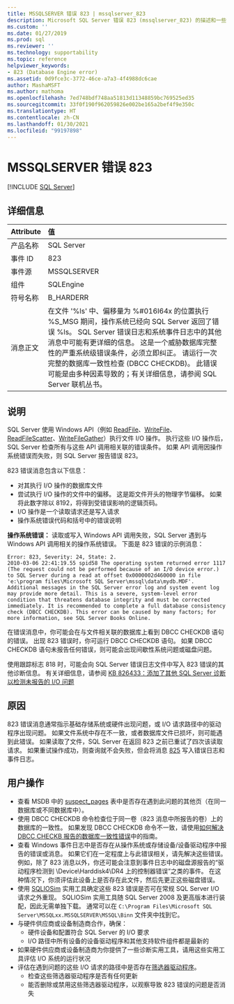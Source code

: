 ```yaml
---
title: MSSQLSERVER 错误 823 | mssqlserver_823
description: Microsoft SQL Server 错误 823 (mssqlserver_823) 的描述和一些常见解决方案。这是一种严重的系统级错误条件，可威胁到数据库的完整性，必须立即解决。
ms.custom: ''
ms.date: 01/27/2019
ms.prod: sql
ms.reviewer: ''
ms.technology: supportability
ms.topic: reference
helpviewer_keywords:
- 823 (Database Engine error)
ms.assetid: 0d9fce3c-3772-46ce-a7a3-4f4988dc6cae
author: MashaMSFT
ms.author: mathoma
ms.openlocfilehash: 7ed748bdf748aa51813d11348859bc769525ed35
ms.sourcegitcommit: 33f0f190f962059826e002be165a2bef4f9e350c
ms.translationtype: HT
ms.contentlocale: zh-CN
ms.lasthandoff: 01/30/2021
ms.locfileid: "99197898"
---
```

# <a name="mssqlserver-error-823"></a>MSSQLSERVER 错误 823
 [!INCLUDE [SQL Server](../../includes/applies-to-version/sqlserver.md)]
  
## <a name="details"></a>详细信息  
  
| Attribute | 值 |  
| :-------- | :---- |  
|产品名称|SQL Server|  
|事件 ID|823|  
|事件源|MSSQLSERVER|  
|组件|SQLEngine|  
|符号名称|B_HARDERR|  
|消息正文|在文件 '%ls' 中、偏移量为 %#016I64x 的位置执行 %S_MSG 期间，操作系统已经向 SQL Server 返回了错误 %ls。 SQL Server 错误日志和系统事件日志中的其他消息中可能有更详细的信息。 这是一个威胁数据库完整性的严重系统级错误条件，必须立即纠正。 请运行一次完整的数据库一致性检查 (DBCC CHECKDB)。 此错误可能是由多种因素导致的；有关详细信息，请参阅 SQL Server 联机丛书。|  
  
## <a name="explanation"></a>说明  
SQL Server 使用 Windows API（例如 [ReadFile](/windows/win32/api/fileapi/nf-fileapi-readfile)、[WriteFile](/windows/win32/api/fileapi/nf-fileapi-writefile)、[ReadFileScatter](/windows/win32/api/fileapi/nf-fileapi-readfilescatter)、[WriteFileGather](/windows/win32/api/fileapi/nf-fileapi-writefilegather)）执行文件 I/O 操作。 执行这些 I/O 操作后，SQL Server 检查所有与这些 API 调用相关联的错误条件。 如果 API 调用因操作系统错误而失败，则 SQL Server 报告错误 823。

 823 错误消息包含以下信息：
 - 对其执行 I/O 操作的数据库文件
 - 尝试执行 I/O 操作的文件中的偏移。 这是距文件开头的物理字节偏移。 如果将此数字除以 8192，将得到受错误影响的逻辑页码。
 - I/O 操作是一个读取请求还是写入请求
 - 操作系统错误代码和括号中的错误说明
 

**操作系统错误：** 读取或写入 Windows API 调用失败，SQL Server 遇到与 Windows API 调用相关的操作系统错误。 下面是 823 错误的示例消息：

```
Error: 823, Severity: 24, State: 2.
2010-03-06 22:41:19.55 spid58 The operating system returned error 1117 (The request could not be performed because of an I/O device error.) to SQL Server during a read at offset 0x0000002d460000 in file 'e:\program files\Microsoft SQL Server\mssql\data\mydb.MDF'. Additional messages in the SQL Server error log and system event log may provide more detail. This is a severe, system-level error condition that threatens database integrity and must be corrected immediately. It is recommended to complete a full database consistency check (DBCC CHECKDB). This error can be caused by many factors; for more information, see SQL Server Books Online.
```

在错误消息中，你可能会在与文件相关联的数据库上看到 DBCC CHECKDB 语句的错误。 出现 823 错误时，你可运行 DBCC CHECKDB 语句。 如果 DBCC CHECKDB 语句未报告任何错误，则可能会出现间歇性系统问题或磁盘问题。

使用跟踪标志 818 时，可能会向 SQL Server 错误日志文件中写入 823 错误的其他诊断信息。
有关详细信息，请参阅 [KB 826433：添加了其他 SQL Server 诊断以检测未报告的 I/O 问题](https://support.microsoft.com/help/826433/sql-server-diagnostics-added-to-detect-unreported-i-o-problems-due-to)


## <a name="cause"></a>原因
823 错误消息通常指示基础存储系统或硬件出现问题，或 I/O 请求路径中的驱动程序出现问题。 如果文件系统中存在不一致，或者数据库文件已损坏，则可能遇到此错误。 如果读取了文件，SQL Server 在返回 823 之前已重试了四次该读取请求。 如果重试操作成功，则查询就不会失败，但会将消息 [825](mssqlserver-825-database-engine-error.md) 写入错误日志和事件日志。

## <a name="user-action"></a>用户操作  
 - 查看 MSDB 中的 [suspect_pages](../system-tables/suspect-pages-transact-sql.md) 表中是否存在遇到此问题的其他页（在同一数据库或不同数据库中）。
 - 使用 DBCC CHECKDB 命令检查位于同一卷（823 消息中所报告的卷）上的数据库的一致性。 如果发现 DBCC CHECKDB 命令不一致，请使用[如何解决 DBCC CHECKB 报告的数据库一致性错误](https://support.microsoft.com/help/2015748/how-to-troubleshoot-database-consistency-errors-reported-by-dbcc-check)中的指南。 
 - 查看 Windows 事件日志中是否存在从操作系统或存储设备/设备驱动程序中报告的错误或消息。 如果它们在一定程度上与此错误相关，请先解决这些错误。 例如，除了 823 消息以外，你还可能会注意到事件日志中的磁盘源报告的“驱动程序检测到 \Device\Harddisk4\DR4 上的控制器错误”之类的事件。 在这种情况下，你须评估此设备上是否存在此文件，然后先更正这些磁盘错误。
 - 使用 [SQLIOSim](https://support.microsoft.com/help/231619/how-to-use-the-sqliosim-utility-to-simulate-sql-server-activity-on-a-d) 实用工具确定这些 823 错误是否可在常规 SQL Server I/O 请求之外重现。 SQLIOSim 实用工具随 SQL Server 2008 及更高版本进行装配，因此无需单独下载。 通常可以在 `C:\Program Files\Microsoft SQL Server\MSSQLxx.MSSQLSERVER\MSSQL\Binn` 文件夹中找到它。
 - 与硬件供应商或设备制造商合作，确保：
   - 硬件设备和配置符合 SQL Server 的 I/O 要求
   - I/O 路径中所有设备的设备驱动程序和其他支持软件组件都是最新的
 - 如果硬件供应商或设备制造商为你提供了一些诊断实用工具，请用这些实用工具评估 I/O 系统的运行状况
 - 评估在遇到问题的这些 I/O 请求的路径中是否存在[筛选器驱动程序](https://support.microsoft.com/help/2454053/use-of-system-filter-drivers-can-lead-to-sql-server-database-engine-pe)。
   - 检查这些筛选器驱动程序是否有任何更新
   - 能否删除或禁用这些筛选器驱动程序，以观察导致 823 错误的问题是否消失  
